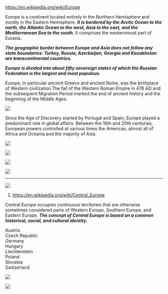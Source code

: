 https://en.wikipedia.org/wiki/Europe

Europe is a continent located entirely in the Northern Hemisphere and mostly in the Eastern Hemisphere. ***It is bordered by the Arctic Ocean to the north, the Atlantic Ocean to the west, Asia to the east, and the Mediterranean Sea to the south***. It comprises the westernmost part of Eurasia.


***The geographic border between Europe and Asia does not follow any state boundaries: Turkey, Russia, Azerbaijan, Georgia and Kazakhstan are transcontinental countries.***


***Europe is divided into about fifty sovereign states of which the Russian Federation is the largest and most populous.***


Europe, in particular ancient Greece and ancient Rome, was the birthplace of Western civilization.The fall of the Western Roman Empire in 476 AD and the subsequent Migration Period marked the end of ancient history and the beginning of the Middle Ages.


![](https://upload.wikimedia.org/wikipedia/commons/thumb/4/44/Europe_orthographic_Caucasus_Urals_boundary_%28with_borders%29.svg/537px-Europe_orthographic_Caucasus_Urals_boundary_%28with_borders%29.svg.png)


Since the Age of Discovery started by Portugal and Spain, Europe played a predominant role in global affairs. Between the 16th and 20th centuries, European powers controlled at various times the Americas, almost all of Africa and Oceania and the majority of Asia.


![](http://ontheworldmap.com/europe/europe-map-max.jpg)


![](http://ontheworldmap.com/europe/political-map-of-europe.jpg)



![](https://i.pinimg.com/originals/94/8e/17/948e17f4ad616e07d12e5b7070942ace.jpg)



![](https://i.pinimg.com/originals/20/0e/9f/200e9fe3212a26519f84c1bfe9ca5f93.gif)



-------------------------------------------------------------------------------------------------------------------

![](https://upload.wikimedia.org/wikipedia/commons/c/c0/Grossgliederung_Europas-en.svg)





1) https://en.wikipedia.org/wiki/Central_Europe

Central Europe occupies continuous territories that are otherwise sometimes considered parts of Western Europe, Southern Europe, and Eastern Europe. ***The concept of Central Europe is based on a common historical, social, and cultural identity.***

Austria \
Czech Republic \
Germany \
Hungary \
Liechtenstein \
Poland \
Slovakia \
Switzerland 

![](https://upload.wikimedia.org/wikipedia/commons/1/16/Central_Europe_%28Brockhaus%29.svg)

![](https://upload.wikimedia.org/wikipedia/commons/5/5a/Central_Europe_Regions.png)


 
 



